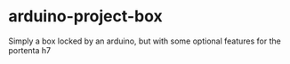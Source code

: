 # arduino-project-box
Simply a box locked by an arduino, but with some optional features for the portenta h7
